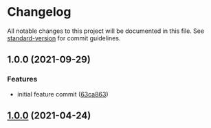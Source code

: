 # Changelog

All notable changes to this project will be documented in this file. See [standard-version](https://github.com/conventional-changelog/standard-version) for commit guidelines.

## 1.0.0 (2021-09-29)

### Features

* initial feature commit ([63ca863](https://github.com/crestamr/AutomaticChangeLog/commits/63ca863a7e9465e908fe6a136f2fad0b74b21aab))

## [1.0.0](https://github.com/mokkapps/changelog-generator-demo/compare/v0.1.0...v1.0.0) (2021-04-24)
